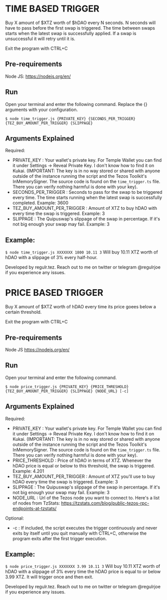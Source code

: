 # TIME BASED TRIGGER

Buy X amount of $XTZ worth of $hDAO every N seconds. N seconds will have to pass before the first swap is triggered. The time between swaps starts when 
the latest swap is successfully applied. If a swap is unsuccessful it will retry until it is.

Exit the program with CTRL+C

## Pre-requirements
Node JS: https://nodejs.org/en/

## Run
Open your terminal and enter the following command. Replace the {} arguments with your configuration.

`$ node time_trigger.js {PRIVATE_KEY} {SECONDS_PER_TRIGGER} {TEZ_BUY_AMOUNT_PER_TRIGGER} {SLIPPAGE}`

## Arguments Explained
Required:
* PRIVATE_KEY : Your wallet's private key. For Temple Wallet you can find it under Settings -> Reveal Private Key. I don't know how to find it on Kukai. (IMPORTANT: The key is in no way stored or shared with anyone outside of the instance running the script and the Tezos Toolkit's InMemorySigner. The source code is found on the `time_trigger.ts` file. There you can verify nothing harmful is done with your key).
* SECONDS_PER_TRIGGER : Seconds to pass for the swap to be triggered every time. The time starts running when the latest swap is successfully completed. Example: 3600
* TEZ_BUY_AMOUNT_PER_TRIGGER : Amount of XTZ to buy hDAO with every time the swap is triggered. Example: 3
* SLIPPAGE : The Quipuswap's slippage of the swap in percentage. If it's not big enough your swap may fail. Example: 3

## Example: 
`$ node time_trigger.js XXXXXXX 1800 10.11 3` Will buy 10.11 XTZ worth of hDAO with a slippage of 3% every half-hour.

Developed by regulr.tez. 
Reach out to me on twitter or telegram @regulrjoe if you experience any issues.

# PRICE BASED TRIGGER

Buy X amount of $XTZ worth of hDAO every time its price goees below a certain threshold.

Exit the program with CTRL+C

## Pre-requirements
Node JS https://nodejs.org/en/

## Run
Open your terminal and enter the following command.

`$ node price_trigger.js {PRIVATE_KEY} {PRICE_THRESHOLD} {TEZ_BUY_AMOUNT_PER_TRIGGER} {SLIPPAGE} {NODE_URL} [-c]`

## Arguments Explained
Required:
* PRIVATE_KEY : Your wallet's private key. For Temple Wallet you can find it under Settings -> Reveal Private Key. I don't know how to find it on Kukai. (IMPORTANT: The key is in no way stored or shared with anyone outside of the instance running the script and the Tezos Toolkit's InMemorySigner. The source code is found on the `time_trigger.ts` file. There you can verify nothing harmful is done with your key).
* PRICE_THRESHOLD : Price of hDAO in terms of XTZ. Whenever the hDAO price is equal or below to this threshold, the swap is triggered. Example: 4.201
* TEZ_BUY_AMOUNT_PER_TRIGGER : Amount of XTZ you'll use to buy hDAO every time the swap is triggered. Example: 3
* SLIPPAGE : The Quipuswap's slippage of the swap in percentage. If it's not big enough your swap may fail. Example: 3
* NODE_URL : Url of the Tezos node you want to connect to. Here's a list of nodes from TzStats: https://tzstats.com/blog/public-tezos-rpc-endpoints-at-tzstats/

Optional:
* -c : If included, the script executes the trigger continuously and never exits by itself until you quit manually with CTRL+C, otherwise the program exits after the first trigger execution.

## Example: 
`$ node price_trigger.js XXXXXXX 3.99 10.11 3` Will buy 10.11 XTZ worth of hDAO with a slippage of 3% every time the hDAO price is equal to or below 3.99 XTZ. It will trigger once and then exit.

Developed by regulr.tez. 
Reach out to me on twitter or telegram @regulrjoe if you experience any issues.